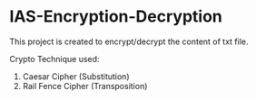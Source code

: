 # IAS-Encryption-Decryption

This project is created to encrypt/decrypt the content of txt file.

Crypto Technique used:
1. Caesar Cipher (Substitution)
2. Rail Fence Cipher (Transposition)
